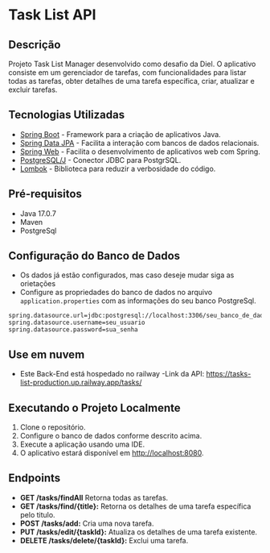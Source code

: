 # Task List API

## Descrição
Projeto Task List Manager desenvolvido como desafio da Diel. O aplicativo consiste em um gerenciador de tarefas, com funcionalidades para listar todas as tarefas, obter detalhes de uma tarefa específica, criar, atualizar e excluir tarefas.

## Tecnologias Utilizadas
- [Spring Boot](https://spring.io/projects/spring-boot) - Framework para a criação de aplicativos Java.
- [Spring Data JPA](https://spring.io/projects/spring-data-jpa) - Facilita a interação com bancos de dados relacionais.
- [Spring Web](https://spring.io/guides/gs/spring-boot/) - Facilita o desenvolvimento de aplicativos web com Spring.
- [PostgreSQL/J](https://jdbc.postgresql.org) - Conector JDBC para PostgrSQL.
- [Lombok](https://projectlombok.org/) - Biblioteca para reduzir a verbosidade do código.

## Pré-requisitos
- Java 17.0.7
- Maven
- PostgreSql

## Configuração do Banco de Dados
- Os dados já estão configurados, mas caso deseje mudar siga as orietações
- Configure as propriedades do banco de dados no arquivo `application.properties` com as informações do seu banco PostgreSql.

```properties
spring.datasource.url=jdbc:postgresql://localhost:3306/seu_banco_de_dados
spring.datasource.username=seu_usuario
spring.datasource.password=sua_senha
```

## Use em nuvem
- Este Back-End está hospedado no railway
-Link da API: https://tasks-list-production.up.railway.app/tasks/

## Executando o Projeto Localmente
1. Clone o repositório.
2. Configure o banco de dados conforme descrito acima.
3. Execute a aplicação usando uma IDE.
4. O aplicativo estará disponível em [http://localhost:8080](http://localhost:8080).

## Endpoints

- **GET /tasks/findAll** Retorna todas as tarefas.
- **GET /tasks/find/{title}:** Retorna os detalhes de uma tarefa específica pelo titulo.
- **POST /tasks/add:** Cria uma nova tarefa.
- **PUT /tasks/edit/{taskId}:** Atualiza os detalhes de uma tarefa existente.
- **DELETE /tasks/delete/{taskId}:** Exclui uma tarefa.
